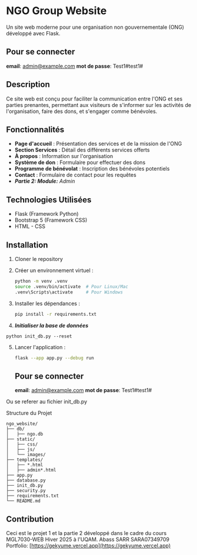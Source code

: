 # NGO Group Website

Un site web moderne pour une organisation non gouvernementale (ONG) développé avec Flask.


## Pour se connecter

**email**: admin@example.com
**mot de passe**: Test1#test1#

## Description

Ce site web est conçu pour faciliter la communication entre l'ONG et ses parties prenantes, permettant aux visiteurs de s'informer sur les activités de l'organisation, faire des dons, et s'engager comme bénévoles.

## Fonctionnalités

- **Page d'accueil** : Présentation des services et de la mission de l'ONG
- **Section Services** : Détail des différents services offerts
- **À propos** : Information sur l'organisation
- **Système de don** : Formulaire pour effectuer des dons
- **Programme de bénévolat** : Inscription des bénévoles potentiels
- **Contact** : Formulaire de contact pour les requêtes
- ***Partie 2: Module:**  Admin*

## Technologies Utilisées

- Flask (Framework Python)
- Bootstrap 5 (Framework CSS)
- HTML - CSS

## Installation

1. Cloner le repository
2. Créer un environnement virtuel :

   ```bash
   python -m venv .venv
   source .venv/bin/activate  # Pour Linux/Mac
   .venv\Scripts\activate     # Pour Windows
   ```
3. Installer les dépendances :

   ```bash
   pip install -r requirements.txt
   ```
4. ***Initialiser la base de données***

```
python init_db.py --reset
```

5. Lancer l'application :

   ```bash
   flask --app app.py --debug run
   ```


   ## Pour se connecter

   **email**: admin@example.com
   **mot de passe**: Test1#test1#



Ou se referer  au fichier init_db.py

Structure du Projet

```
ngo_website/
├── db/
│   ├── ngo.db
├── static/
│   ├── css/
│   ├── js/
│   └── images/
├── templates/
│   ├── *.html
│   ├── admin*.html
├── app.py
├── database.py
├── init_db.py
├── security.py
├── requirements.txt
└── README.md
```

## Contribution

Ceci est le projet 1 et la partie 2 développé dans le cadre du cours MGL7030-WEB Hiver 2025 à l'UQAM.
Abass  SARR
SARA07349709
Portfolio: [https://gekyume.vercel.app](https://gekyume.vercel.app)
